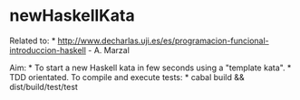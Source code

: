 # newHaskellKata
Related to:
     * http://www.decharlas.uji.es/es/programacion-funcional-introduccion-haskell - A. Marzal

Aim:
     * To start a new Haskell kata in few seconds using a "template kata".
     * TDD orientated.
To compile and execute tests:
     * cabal build && dist/build/test/test
